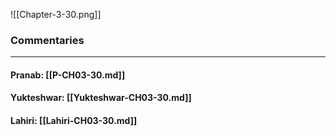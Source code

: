 ![[Chapter-3-30.png]]

### Commentaries

---

#### Pranab: [[P-CH03-30.md]]

#### Yukteshwar: [[Yukteshwar-CH03-30.md]]

#### Lahiri: [[Lahiri-CH03-30.md]]
